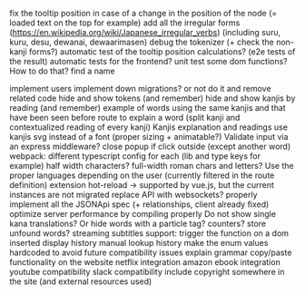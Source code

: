 fix the tooltip position in case of a change in the position of the node (= loaded text on the top for example)
add all the irregular forms (https://en.wikipedia.org/wiki/Japanese_irregular_verbs) (including suru, kuru, desu, dewanai, dewaarimasen)
debug the tokenizer (+ check the non-kanji forms?)
automatic test of the tooltip position calculations? (e2e tests of the result)
automatic tests for the frontend? unit test some dom functions? How to do that?
find a name

implement users
implement down migrations? or not do it and remove related code
hide and show tokens (and remember)
hide and show kanjis by reading (and remember)
example of words using the same kanjis and that have been seen before
route to explain a word (split kanji and contextualized reading of every kanji)
Kanjis explanation and readings
use kanjis svg instead of a font (proper sizing + animatable?)
Validate input via an express middleware?
close popup if click outside (except another word)
webpack: different typescript config for each (lib and type keys for example)
half width characters? full-width roman chars and letters?
Use the proper languages depending on the user (currently filtered in the route definition)
extension hot-reload -> supported by vue.js, but the current instances are not migrated
replace API with websockets?
properly implement all the JSONApi spec (+ relationships, client already fixed)
optimize server performance by compiling properly
Do not show single kana translations? Or hide words with a particle tag?
counters?
store unfound words?
streaming subtitles support: trigger the function on a dom inserted
display history
manual lookup history
make the enum values hardcoded to avoid future compatibility issues
explain grammar
copy/paste functionality on the website
netflix integration
amazon ebook integration
youtube compatibility
slack compatibility
include copyright somewhere in the site (and external resources used)
